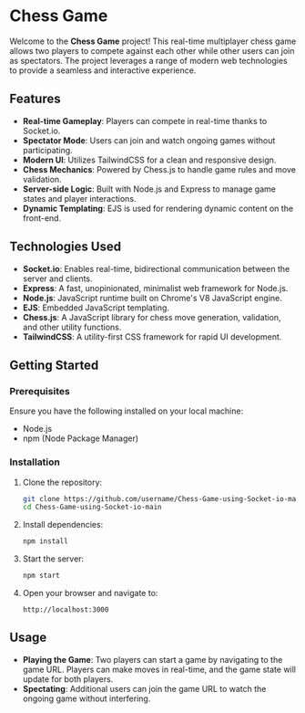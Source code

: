 # Chess Game

Welcome to the **Chess Game** project! This real-time multiplayer chess game allows two players to compete against each other while other users can join as spectators. The project leverages a range of modern web technologies to provide a seamless and interactive experience.



## Features

- **Real-time Gameplay**: Players can compete in real-time thanks to Socket.io.
- **Spectator Mode**: Users can join and watch ongoing games without participating.
- **Modern UI**: Utilizes TailwindCSS for a clean and responsive design.
- **Chess Mechanics**: Powered by Chess.js to handle game rules and move validation.
- **Server-side Logic**: Built with Node.js and Express to manage game states and player interactions.
- **Dynamic Templating**: EJS is used for rendering dynamic content on the front-end.

## Technologies Used

- **Socket.io**: Enables real-time, bidirectional communication between the server and clients.
- **Express**: A fast, unopinionated, minimalist web framework for Node.js.
- **Node.js**: JavaScript runtime built on Chrome's V8 JavaScript engine.
- **EJS**: Embedded JavaScript templating.
- **Chess.js**: A JavaScript library for chess move generation, validation, and other utility functions.
- **TailwindCSS**: A utility-first CSS framework for rapid UI development.

## Getting Started

### Prerequisites

Ensure you have the following installed on your local machine:

- Node.js
- npm (Node Package Manager)

### Installation

1. Clone the repository:
    ```bash
    git clone https://github.com/username/Chess-Game-using-Socket-io-main.git
    cd Chess-Game-using-Socket-io-main
    ```

2. Install dependencies:
    ```bash
    npm install
    ```

3. Start the server:
    ```bash
    npm start
    ```

4. Open your browser and navigate to:
    ```
    http://localhost:3000
    ```

## Usage

- **Playing the Game**: Two players can start a game by navigating to the game URL. Players can make moves in real-time, and the game state will update for both players.
- **Spectating**: Additional users can join the game URL to watch the ongoing game without interfering.

